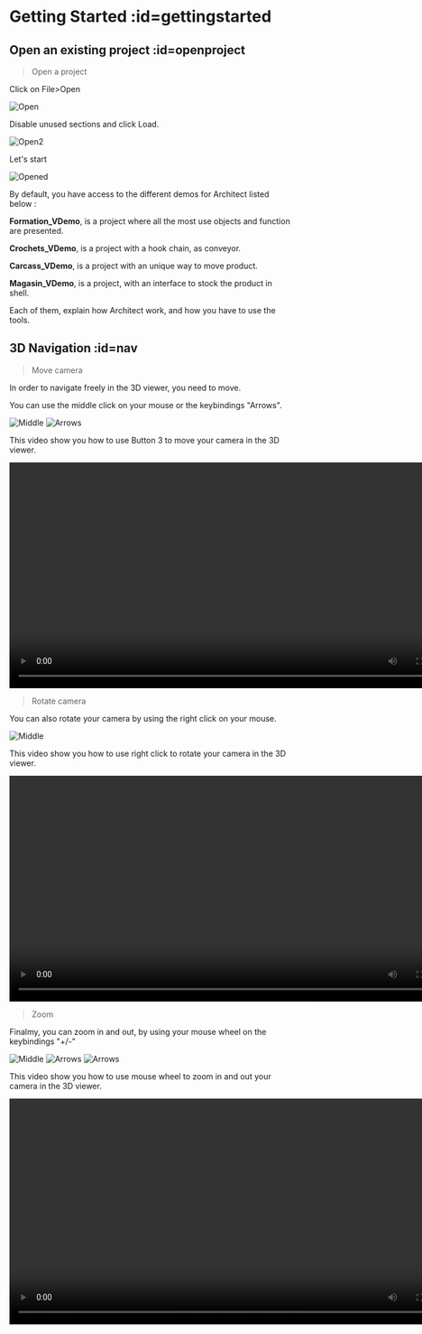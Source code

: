 # Getting Started :id=gettingstarted

## Open an existing project :id=openproject
> Open a project

Click on File>Open

![Open](Images/Open.png)

Disable unused sections and click Load.

![Open2](Images/Open2.png ':size=600')

Let's start

![Opened](Images/Opened.png ':size=1024')

By default, you have access to the different demos for Architect listed below :

**Formation_VDemo**, is a project where all the most use objects and function are presented.

**Crochets_VDemo**, is a project with a hook chain, as conveyor.

**Carcass_VDemo**, is a project with an unique way to move product.

**Magasin_VDemo**, is a project, with an interface to stock the product in shell.

Each of them, explain how Architect work, and how you have to use the tools.

## 3D Navigation :id=nav
>Move camera

In order to navigate freely in the 3D viewer, you need to move.

You can use the middle click on your mouse or the keybindings "Arrows".

![Middle](Images/middle.png ':size=200') ![Arrows](Images/Arrows.png ':size=200')

This video show you how to use Button 3 to move your camera in the 3D viewer.

<video width="800" controls>
  <source src="Medias/Button3.mp4" type="video/mp4">
</video>

>Rotate camera

You can also rotate your camera by using the right click on your mouse.

![Middle](Images/right_click.png ':size=200')

This video show you how to use right click to rotate your camera in the 3D viewer.

<video width="800" controls>
  <source src="Medias/ClickDroit.mp4" type="video/mp4">
</video>

>Zoom

Finalmy, you can zoom in and out, by using your mouse wheel on the keybindings "+/-"

![Middle](Images/zoom.png ':size=200') ![Arrows](Images/minus.png ':size=200') ![Arrows](Images/plus.png ':size=200')

This video show you how to use mouse wheel to zoom in and out your camera in the 3D viewer.

<video width="800" controls>
  <source src="Medias/Wheel.mp4" type="video/mp4">
</video>
